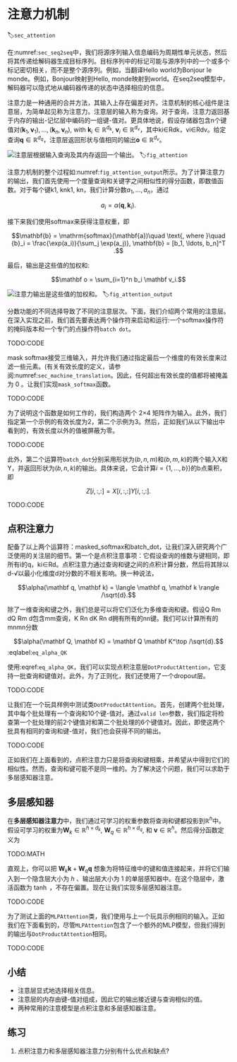 

<!--
 * @version:
 * @Author:  StevenJokess https://github.com/StevenJokess
 * @Date: 2020-07-03 19:47:41
 * @LastEditors:  StevenJokess https://github.com/StevenJokess
 * @LastEditTime: 2020-10-07 21:39:11
 * @Description:MT, improve
 * @TODO::
 * @Reference:http://preview.d2l.ai/d2l-en/PR-1102/chapter_attention-mechanisms/attention.html
 * https://github.com/d2l-ai/d2l-en/blob/master/chapter_attention-mechanisms/attention.md
-->

# 注意力机制
:label:`sec_attention`

在:numref:`sec_seq2seq`中，我们将源序列输入信息编码为周期性单元状态，然后将其传递给解码器生成目标序列。目标序列中的标记可能与源序列中的一个或多个标记密切相关，而不是整个源序列。例如，当翻译Hello world为Bonjour le monde。例如，Bonjour映射到Hello, monde映射到world。在seq2seq模型中，解码器可以隐式地从编码器传递的状态中选择相应的信息。

注意力是一种通用的合并方法，其输入上存在偏差对齐。注意机制的核心组件是注意层，为简单起见称为注意力。注意层的输入称为查询。对于查询，注意力返回基于内存的输出-记忆层中编码的一组键-值对。更具体地说，假设存储器包含n个键值对$(\mathbf{k}_1, \mathbf{v}_1), \ldots, (\mathbf{k}_n, \mathbf{v}_n)$, with $\mathbf{k}_i \in \mathbb R^{d_k}$, $\mathbf{v}_i \in \mathbb R^{d_v}$，其中ki∈Rdk，vi∈Rdv。给定查询$\mathbf{q} \in \mathbb R^{d_q}$，注意层返回形状与值相同的输出$\mathbf{o} \in \mathbb R^{d_v}$。

![注意层根据输入查询及其内存返回一个输出。](../img/attention.svg)
:label:`fig_attention`

注意力机制的整个过程如:numref:`fig_attention_output`所示。为了计算注意力的输出，我们首先使用一个度量查询和关键字之间相似性的得分函数，即数值函数。对于每个键k1, knk1, kn，我们计算分数$a_1, \ldots, a_n$，通过

$$a_i = \alpha(\mathbf q, \mathbf k_i).$$

接下来我们使用softmax来获得注意权重，即

$$\mathbf{b} = \mathrm{softmax}(\mathbf{a})\quad \text{, where }\quad
{b}_i = \frac{\exp(a_i)}{\sum_j \exp(a_j)}, \mathbf{b} = [b_1, \ldots, b_n]^T .$$

最后，输出是这些值的加权和:

$$\mathbf o = \sum_{i=1}^n b_i \mathbf v_i.$$

![注意力输出是这些值的加权和。](../img/attention-output.svg)
:label:`fig_attention_output`

分数功能的不同选择导致了不同的注意层次。下面，我们介绍两个常用的注意层。在深入实现之前，我们首先要表达两个操作符来启动和运行:一个softmax操作符的掩码版本和一个专门的点操作符`batch dot`。

TODO:CODE

mask softmax接受三维输入，并允许我们通过指定最后一个维度的有效长度来过滤一些元素。(有关有效长度的定义，请参阅:numref:`sec_machine_translation`。因此，任何超出有效长度的值都将被掩盖为 0 。让我们实现`mask_softmax`函数。

TODO:CODE

为了说明这个函数是如何工作的，我们构造两个 2×4 矩阵作为输入。此外，我们指定第一个示例的有效长度为2，第二个示例为3。然后，正如我们从以下输出中看到的，有效长度以外的值被屏蔽为零。

TODO:CODE

此外，第二个运算符`batch_dot`分别采用形状为$(b, n, m)$和$(b, m, k)$的两个输入X和Y，并返回形状为$(b, n, k)$的输出。具体来说，它会计算$i= \{1,\ldots, b\}$}的b点乘积，即

$$Z[i,:,:] = X[i,:,:]  Y[i,:,:].$$

TODO:CODE

## 点积注意力

配备了以上两个运算符：masked_softmax和batch_dot，让我们深入研究两个广泛使用的关注层的细节。第一个是点积注意事项：它假设查询的维数与键相同，即所有i的q，ki∈Rd。点积注意力通过查询和键之间的点积计算分数，然后将其除以d-√以最小化维度d对分数的不相关影响。换一种说法，

$$\alpha(\mathbf q, \mathbf k) = \langle \mathbf q, \mathbf k \rangle /\sqrt{d}.$$

除了一维查询和键之外，我们总是可以将它们泛化为多维查询和键。假设Q Rm dQ Rm d包含mm查询，K Rn dK Rn d拥有所有的nn键。我们可以计算所有的mnmn分数

$$\alpha(\mathbf Q, \mathbf K) = \mathbf Q \mathbf K^\top /\sqrt{d}.$$
:eqlabel:`eq_alpha_QK`

使用:eqref:`eq_alpha_QK`，我们可以实现点积注意层`DotProductAttention`，它支持一批查询和键值对。此外，为了正则化，我们还使用了一个dropout层。

TODO:CODE

让我们在一个玩具样例中测试类`DotProductAttention`。首先，创建两个批处理，其中每个批处理有一个查询和10个键-值对。通过`valid len`参数，我们指定将检查第一个批处理的前$2$个键值对和第二个批处理的$6$个键值对。因此，即使这两个批具有相同的查询和键-值对，我们也会获得不同的输出。

TODO:CODE

正如我们在上面看到的，点积注意力只是将查询和键相乘，并希望从中得到它们的相似性。然而，查询和键可能不是同一维的。为了解决这个问题，我们可以求助于多层感知器注意。

## 多层感知器

在**多层感知器注意力**中，我们通过可学习的权重参数将查询和键都投影到$\mathbb R^{h}$中。假设可学习的权重为$\mathbf W_k\in\mathbb R^{h\times d_k}$, $\mathbf W_q\in\mathbb R^{h\times d_q}$, 和 $\mathbf v\in\mathbb R^{h}$。然后得分函数定义为

TODO:MATH

直观上，你可以把 $\mathbf W_k \mathbf k + \mathbf W_q\mathbf q$ 想象为将特征维中的键和值连接起来，并将它们输入到一个隐含层大小为 $h$ 、输出层大小为 $1$ 的单层感知器中。在这个隐层中，激活函数为 $\tanh$ ，不存在偏置。现在让我们实现多层感知器注意。

TODO:CODE

为了测试上面的`MLPAttention`类，我们使用与上一个玩具示例相同的输入。正如我们在下面看到的，尽管`MLPAttention`包含了一个额外的MLP模型，但我们得到的输出与`DotProductAttention`相同。

TODO:CODE

## 小结

- 注意层显式地选择相关信息。
- 注意层的内存由键-值对组成，因此它的输出接近键与查询相似的值。
- 两种常用的注意模型是点积注意和多层感知器注意。

## 练习

1. 点积注意力和多层感知器注意力分别有什么优点和缺点?

